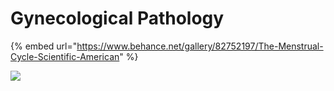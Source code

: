 # Gynecological Pathology

{% embed url="https://www.behance.net/gallery/82752197/The-Menstrual-Cycle-Scientific-American" %}



![](https://mir-s3-cdn-cf.behance.net/project_modules/2800_opt_1/7c180282752197.5db1c09eee3ff.jpg)



